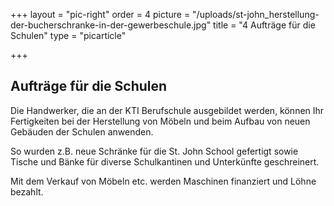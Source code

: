 +++
layout = "pic-right"
order = 4
picture = "/uploads/st-john_herstellung-der-bucherschranke-in-der-gewerbeschule.jpg"
title = "4 Aufträge für die Schulen"
type = "picarticle"

+++
## Aufträge für die Schulen

Die Handwerker, die an der KTI Berufschule ausgebildet werden, können Ihr Fertigkeiten bei der Herstellung von Möbeln und beim Aufbau von neuen Gebäuden der Schulen anwenden.

So wurden z.B. neue Schränke für die St. John School gefertigt sowie Tische und Bänke für diverse Schulkantinen und Unterkünfte geschreinert.

Mit dem Verkauf von Möbeln etc. werden Maschinen finanziert und Löhne bezahlt.